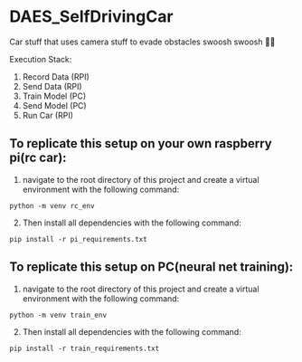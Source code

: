 # DAES_SelfDrivingCar
Car stuff that uses camera stuff to evade obstacles swoosh swoosh 👀🚗

Execution Stack:
1. Record Data (RPI)
4. Send Data (RPI)
5. Train Model (PC)
6. Send Model (PC)
7. Run Car (RPI)

## To replicate this setup on your own raspberry pi(rc car):

1. navigate to the root directory of this project and create a virtual
environment with the following command: 

  ```python -m venv rc_env```

2. Then install all dependencies with the  following command: 

  ```pip install -r pi_requirements.txt```

## To replicate this setup on PC(neural net training):

1. navigate to the root directory of this project and create a virtual
environment with the following command: 

  ```python -m venv train_env```

2. Then install all dependencies with the  following command: 

  ```pip install -r train_requirements.txt```
